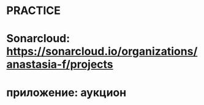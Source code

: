 # PRACTICE
# Sonarcloud: https://sonarcloud.io/organizations/anastasia-f/projects
# приложение: аукцион 
